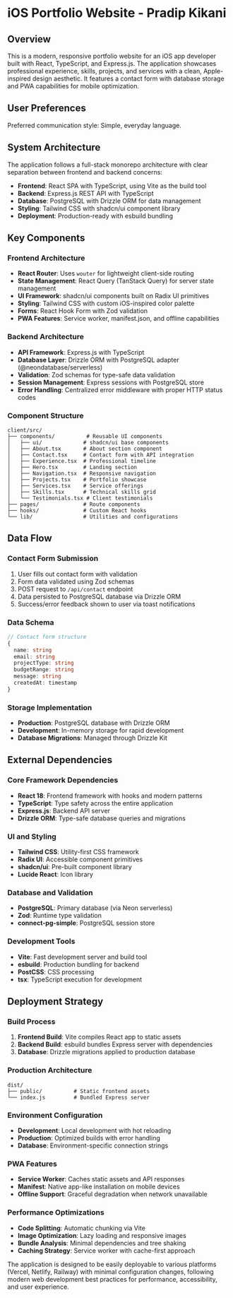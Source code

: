 # iOS Portfolio Website - Pradip Kikani

## Overview

This is a modern, responsive portfolio website for an iOS app developer built with React, TypeScript, and Express.js. The application showcases professional experience, skills, projects, and services with a clean, Apple-inspired design aesthetic. It features a contact form with database storage and PWA capabilities for mobile optimization.

## User Preferences

Preferred communication style: Simple, everyday language.

## System Architecture

The application follows a full-stack monorepo architecture with clear separation between frontend and backend concerns:

- **Frontend**: React SPA with TypeScript, using Vite as the build tool
- **Backend**: Express.js REST API with TypeScript
- **Database**: PostgreSQL with Drizzle ORM for data management
- **Styling**: Tailwind CSS with shadcn/ui component library
- **Deployment**: Production-ready with esbuild bundling

## Key Components

### Frontend Architecture
- **React Router**: Uses `wouter` for lightweight client-side routing
- **State Management**: React Query (TanStack Query) for server state management
- **UI Framework**: shadcn/ui components built on Radix UI primitives
- **Styling**: Tailwind CSS with custom iOS-inspired color palette
- **Forms**: React Hook Form with Zod validation
- **PWA Features**: Service worker, manifest.json, and offline capabilities

### Backend Architecture
- **API Framework**: Express.js with TypeScript
- **Database Layer**: Drizzle ORM with PostgreSQL adapter (@neondatabase/serverless)
- **Validation**: Zod schemas for type-safe data validation
- **Session Management**: Express sessions with PostgreSQL store
- **Error Handling**: Centralized error middleware with proper HTTP status codes

### Component Structure
```
client/src/
├── components/          # Reusable UI components
│   ├── ui/             # shadcn/ui base components
│   ├── About.tsx       # About section component
│   ├── Contact.tsx     # Contact form with API integration
│   ├── Experience.tsx  # Professional timeline
│   ├── Hero.tsx        # Landing section
│   ├── Navigation.tsx  # Responsive navigation
│   ├── Projects.tsx    # Portfolio showcase
│   ├── Services.tsx    # Service offerings
│   ├── Skills.tsx      # Technical skills grid
│   └── Testimonials.tsx # Client testimonials
├── pages/              # Route components
├── hooks/              # Custom React hooks
└── lib/                # Utilities and configurations
```

## Data Flow

### Contact Form Submission
1. User fills out contact form with validation
2. Form data validated using Zod schemas
3. POST request to `/api/contact` endpoint
4. Data persisted to PostgreSQL database via Drizzle ORM
5. Success/error feedback shown to user via toast notifications

### Data Schema
```typescript
// Contact form structure
{
  name: string
  email: string
  projectType: string
  budgetRange: string
  message: string
  createdAt: timestamp
}
```

### Storage Implementation
- **Production**: PostgreSQL database with Drizzle ORM
- **Development**: In-memory storage for rapid development
- **Database Migrations**: Managed through Drizzle Kit

## External Dependencies

### Core Framework Dependencies
- **React 18**: Frontend framework with hooks and modern patterns
- **TypeScript**: Type safety across the entire application
- **Express.js**: Backend API server
- **Drizzle ORM**: Type-safe database queries and migrations

### UI and Styling
- **Tailwind CSS**: Utility-first CSS framework
- **Radix UI**: Accessible component primitives
- **shadcn/ui**: Pre-built component library
- **Lucide React**: Icon library

### Database and Validation
- **PostgreSQL**: Primary database (via Neon serverless)
- **Zod**: Runtime type validation
- **connect-pg-simple**: PostgreSQL session store

### Development Tools
- **Vite**: Fast development server and build tool
- **esbuild**: Production bundling for backend
- **PostCSS**: CSS processing
- **tsx**: TypeScript execution for development

## Deployment Strategy

### Build Process
1. **Frontend Build**: Vite compiles React app to static assets
2. **Backend Build**: esbuild bundles Express server with dependencies
3. **Database**: Drizzle migrations applied to production database

### Production Architecture
```
dist/
├── public/          # Static frontend assets
└── index.js         # Bundled Express server
```

### Environment Configuration
- **Development**: Local development with hot reloading
- **Production**: Optimized builds with error handling
- **Database**: Environment-specific connection strings

### PWA Features
- **Service Worker**: Caches static assets and API responses
- **Manifest**: Native app-like installation on mobile devices
- **Offline Support**: Graceful degradation when network unavailable

### Performance Optimizations
- **Code Splitting**: Automatic chunking via Vite
- **Image Optimization**: Lazy loading and responsive images
- **Bundle Analysis**: Minimal dependencies and tree shaking
- **Caching Strategy**: Service worker with cache-first approach

The application is designed to be easily deployable to various platforms (Vercel, Netlify, Railway) with minimal configuration changes, following modern web development best practices for performance, accessibility, and user experience.
